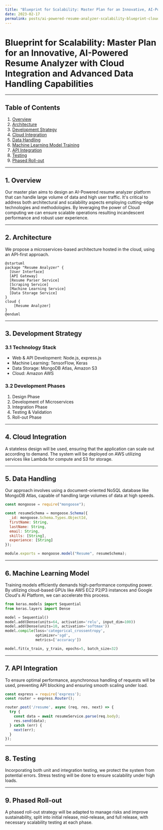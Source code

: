 ```yaml
---
title: "Blueprint for Scalability: Master Plan for an Innovative, AI-Powered Resume Analyzer with Cloud Integration and Advanced Data Handling Capabilities"
date: 2023-02-17
permalink: posts/ai-powered-resume-analyzer-scalability-blueprint-cloud-integration-advanced-data-handling
---
```


# Blueprint for Scalability: Master Plan for an Innovative, AI-Powered Resume Analyzer with Cloud Integration and Advanced Data Handling Capabilities

---

## Table of Contents

1. [Overview](#overview)
2. [Architecture](#architecture)
3. [Development Strategy](#development-strategy)
4. [Cloud Integration](#cloud-integration)
5. [Data Handling](#data-handling)
6. [Machine Learning Model Training](#machine-learning)
7. [API Integration](#api-integration)
8. [Testing](#testing)
9. [Phased Roll-out](#phased-rollout)

---

## <a name='overview'></a>1. Overview

Our master plan aims to design an AI-Powered resume analyzer platform that can handle large volume of data and high user traffic. It's critical to address both architectural and scalability aspects employing cutting-edge technologies and methodologies. By leveraging the power of Cloud computing we can ensure scalable operations resulting incandescent performance and robust user experience.

---

## <a name='architecture'></a>2. Architecture

We propose a microservices-based architecture hosted in the cloud, using an API-first approach.

```plantuml
@startuml
package "Resume Analyzer" {
  [User Interface] 
  [API Gateway]
  [Resume Parser Service]
  [Scraping Service]
  [Machine Learning Service]
  [Data Storage Service]
}
cloud {
    [Resume Analyzer]
}
@enduml
```

---

## <a name='development-strategy'></a>3. Development Strategy

### 3.1 Technology Stack

- Web & API Development: Node.js, express.js
- Machine Learning: TensorFlow, Keras
- Data Storage: MongoDB Atlas, Amazon S3
- Cloud: Amazon AWS

### 3.2 Development Phases

1. Design Phase
2. Development of Microservices
3. Integration Phase
4. Testing & Validation
5. Roll-out Phase

---

## <a name='cloud-integration'></a>4. Cloud Integration

A stateless design will be used, ensuring that the application can scale out according to demand. The system will be deployed on AWS utilizing services like Lambda for compute and S3 for storage.

---

## <a name='data-handling'></a>5. Data Handling

Our approach involves using a document-oriented NoSQL database like MongoDB Atlas, capable of handling large volumes of data at high speeds.

```javascript
const mongoose = require("mongoose");

const resumeSchema = mongoose.Schema({
  _id: mongoose.Schema.Types.ObjectId,
  firstName: String,
  lastName: String,
  email: String,
  skills: [String],
  experience: [String]
});

module.exports = mongoose.model("Resume", resumeSchema);
```

---

## <a name='machine-learning'></a>6. Machine Learning Model 

Training models efficiently demands high-performance computing power. By utilizing cloud-based GPUs like AWS EC2 P2/P3 instances and Google Cloud's AI Platform, we can accelerate this process.

```python
from keras.models import Sequential
from keras.layers import Dense

model = Sequential()
model.add(Dense(units=64, activation='relu', input_dim=100))
model.add(Dense(units=10, activation='softmax'))
model.compile(loss='categorical_crossentropy',
              optimizer='sgd',
              metrics=['accuracy'])

model.fit(x_train, y_train, epochs=5, batch_size=32)
```

---

## <a name='api-integration'></a>7. API Integration

To ensure optimal performance, asynchronous handling of requests will be used, preventing API blocking and ensuring smooth scaling under load.

```javascript
const express = require('express');
const router = express.Router();

router.post('/resume', async (req, res, next) => {
  try {
    const data = await resumeService.parse(req.body);
    res.send(data);
  } catch (err) {
    next(err);
  }
});
```

---

## <a name='testing'></a>8. Testing

Incorporating both unit and integration testing, we protect the system from potential errors. Stress testing will be done to ensure scalability under high loads.

---

## <a name='phased-rollout'></a>9. Phased Roll-out

A phased roll-out strategy will be adapted to manage risks and improve sustainability, split into initial release, mid-release, and full release, with necessary scalability testing at each phase.